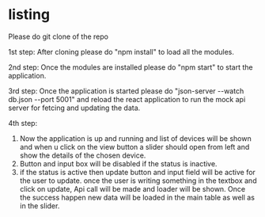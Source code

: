 # listing
Please do git clone of the repo

1st step:
After cloning please do "npm install" to load all the modules.

2nd step:
Once the modules are installed please do "npm start" to start the application.

3rd step:
Once the application is started please do "json-server --watch db.json --port 5001" and reload the react application to run the mock api server for fetcing and updating the data.


4th step:
1) Now the application is up and running and list of devices will be shown and when u click on the view button a slider should open from left 
and show the details of the chosen device. 
2) Button and input box will be disabled if the status is inactive.
3) if the status is active then update button and input field will be active for the user to update. once the user is writing something in the
   textbox and click on update, Api call will be made and loader will be shown. Once the success happen new data will be loaded in the main table
   as well as in the slider.
